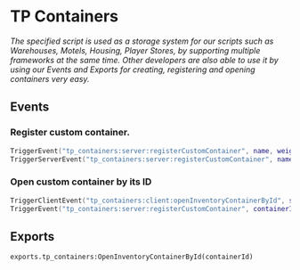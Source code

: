 # TP Containers

*The specified script is used as a storage system for our scripts such as Warehouses, Motels, Housing, Player Stores, by supporting multiple frameworks at the same time.  Other developers are also able to use it by using our Events and Exports for creating, registering and opening containers very easy.*

## Events

### Register custom container.

```lua
TriggerEvent("tp_containers:server:registerCustomContainer", name, weight, create) -- Server side to server side.
TriggerServerEvent("tp_containers:server:registerCustomContainer", name, weight, create) -- Client side to server side.
```

### Open custom container by its ID

```lua
TriggerClientEvent("tp_containers:client:openInventoryContainerById", source, containerId) -- Server side to client side.
TriggerEvent("tp_containers:server:registerCustomContainer", containerId) -- Client side to client side.
```

## Exports

```exports.tp_containers:OpenInventoryContainerById(containerId)```
